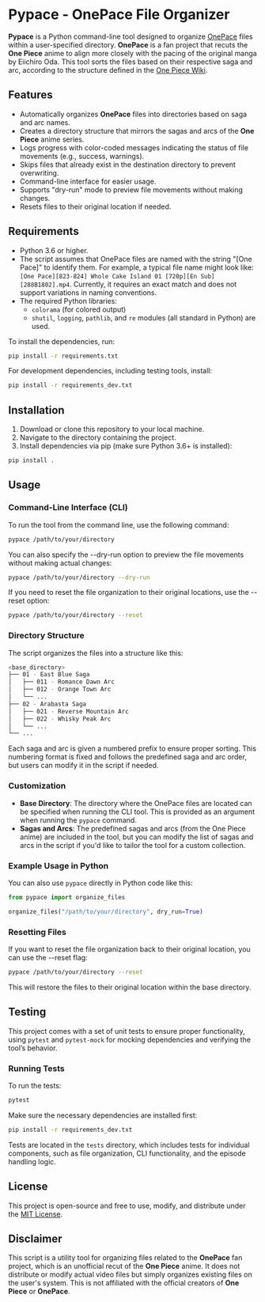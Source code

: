 # Pypace - OnePace File Organizer

**Pypace** is a Python command-line tool designed to organize [OnePace](https://onepace.net) files within a user-specified directory. **OnePace** is a fan project that recuts the **One Piece** anime to align more closely with the pacing of the original manga by Eiichiro Oda. This tool sorts the files based on their respective saga and arc, according to the structure defined in the [One Piece Wiki](https://onepiece.fandom.com/wiki/Story_Arcs).

## Features

- Automatically organizes **OnePace** files into directories based on saga and arc names.
- Creates a directory structure that mirrors the sagas and arcs of the **One Piece** anime series.
- Logs progress with color-coded messages indicating the status of file movements (e.g., success, warnings).
- Skips files that already exist in the destination directory to prevent overwriting.
- Command-line interface for easier usage.
- Supports "dry-run" mode to preview file movements without making changes.
- Resets files to their original location if needed.

## Requirements

- Python 3.6 or higher.
- The script assumes that OnePace files are named with the string "[One Pace]" to identify them. For example, a typical file name might look like: `[One Pace][823-824] Whole Cake Island 01 [720p][En Sub][288B1802].mp4`. Currently, it requires an exact match and does not support variations in naming conventions.
- The required Python libraries:
  - `colorama` (for colored output)
  - `shutil`, `logging`, `pathlib`, and `re` modules (all standard in Python) are used.

To install the dependencies, run:

```bash
pip install -r requirements.txt
```

For development dependencies, including testing tools, install:

```bash
pip install -r requirements_dev.txt
```

## Installation

1. Download or clone this repository to your local machine.
2. Navigate to the directory containing the project.
3. Install dependencies via pip (make sure Python 3.6+ is installed):

```bash
pip install .
```

## Usage

### Command-Line Interface (CLI)

To run the tool from the command line, use the following command:

```bash
pypace /path/to/your/directory
```

You can also specify the --dry-run option to preview the file movements without making actual changes:

```bash
pypace /path/to/your/directory --dry-run
```

If you need to reset the file organization to their original locations, use the --reset option:

```bash
pypace /path/to/your/directory --reset
```

### Directory Structure

The script organizes the files into a structure like this:

```bash
<base_directory>
├── 01 - East Blue Saga
│   ├── 011 - Romance Dawn Arc
│   ├── 012 - Orange Town Arc
│   └── ...
├── 02 - Arabasta Saga
│   ├── 021 - Reverse Mountain Arc
│   ├── 022 - Whisky Peak Arc
│   └── ...
└── ...
```

Each saga and arc is given a numbered prefix to ensure proper sorting. This numbering format is fixed and follows the predefined saga and arc order, but users can modify it in the script if needed.

### Customization

- **Base Directory**: The directory where the OnePace files are located can be specified when running the CLI tool. This is provided as an argument when running the `pypace` command.
- **Sagas and Arcs**: The predefined sagas and arcs (from the One Piece anime) are included in the tool, but you can modify the list of sagas and arcs in the script if you'd like to tailor the tool for a custom collection.

### Example Usage in Python

You can also use `pypace` directly in Python code like this:

```python
from pypace import organize_files

organize_files("/path/to/your/directory", dry_run=True)
```

### Resetting Files

If you want to reset the file organization back to their original location, you can use the --reset flag:

```bash
pypace /path/to/your/directory --reset
```

This will restore the files to their original location within the base directory.

## Testing

This project comes with a set of unit tests to ensure proper functionality, using `pytest` and `pytest-mock` for mocking dependencies and verifying the tool’s behavior.

### Running Tests

To run the tests:

```bash
pytest
```

Make sure the necessary dependencies are installed first:

```bash
pip install -r requirements_dev.txt
```

Tests are located in the `tests` directory, which includes tests for individual components, such as file organization, CLI functionality, and the episode handling logic.

## License

This project is open-source and free to use, modify, and distribute under the [MIT License](license).

## Disclaimer

This script is a utility tool for organizing files related to the **OnePace** fan project, which is an unofficial recut of the **One Piece** anime. It does not distribute or modify actual video files but simply organizes existing files on the user's system. This is not affiliated with the official creators of **One Piece** or **OnePace**.
